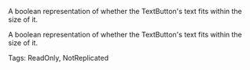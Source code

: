 A boolean representation of whether the TextButton's text fits within the size of it.
	
A boolean representation of whether the TextButton's text fits within the size of it.

Tags: ReadOnly, NotReplicated